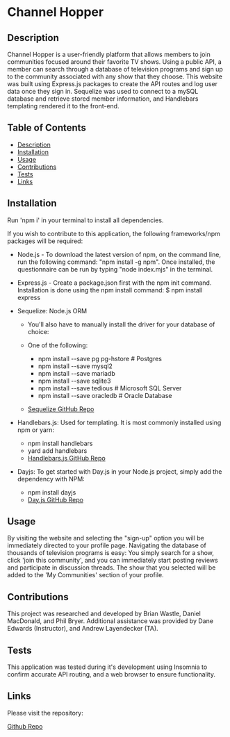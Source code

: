     
# Channel Hopper

## Description
Channel Hopper is a user-friendly platform that allows members to join communities focused around their favorite TV shows. Using a public API, a member can search through a database of television programs and sign up to the community associated with any show that they choose. This website was built using Express.js packages to create the API routes and log user data once they sign in. Sequelize was used to connect to a mySQL database and retrieve stored member information, and Handlebars templating rendered it to the front-end.   


## Table of Contents
- [Description](#description)
- [Installation](#installation)
- [Usage](#usage)
- [Contributions](#contributions)
- [Tests](#tests)
- [Links](#Links)
    
## Installation
Run 'npm i' in your terminal to install all dependencies.

If you wish to contribute to this application, the following frameworks/npm packages will be required:

- Node.js - To download the latest version of npm, on the command line, run the following command: 
"npm install -g npm". Once installed, the questionnaire can be run by typing "node index.mjs" in the terminal. 

- Express.js - Create a package.json first with the npm init command. Installation is done using the npm install command: $ npm install express

- Sequelize: Node.js ORM

    - You'll also have to manually install the driver for your database of choice:

    - One of the following:
       - npm install --save pg pg-hstore # Postgres
       - npm install --save mysql2
       - npm install --save mariadb
       - npm install --save sqlite3
       - npm install --save tedious # Microsoft SQL Server
       - npm install --save oracledb # Oracle Database
    - [Sequelize GitHub Repo](https://github.com/sequelize/sequelize)


- Handlebars.js: Used for templating. It is most commonly installed using npm or yarn:
    - npm install handlebars
    - yard add handlebars
    - [Handlebars.js GitHub Repo](https://github.com/handlebars-lang/handlebars.js)

- Dayjs: To get started with Day.js in your Node.js project, simply add the dependency with NPM:
    - npm install dayjs
    - [Day.js GitHub Repo](https://github.com/iamkun/dayjs/)




## Usage
By visiting the website and selecting the "sign-up" option you will be immediately directed to your profile page. Navigating the database of thousands of television programs is easy: You simply search for a show, click 'join this community', and you can immediately start posting reviews and participate in discussion threads. The show that you selected will be added to the 'My Communities' section of your profile.

## Contributions
This project was researched and developed by Brian Wastle, Daniel MacDonald, and Phil Bryer. Additional assistance was provided by Dane Edwards (Instructor), and Andrew Layendecker (TA). 

## Tests
This application was tested during it's development using Insomnia to confirm accurate API routing, and a web browser to ensure functionality. 

## Links
Please visit the repository:

[Github Repo](https://github.com/brian-wastle/Group-Project-2)


 
